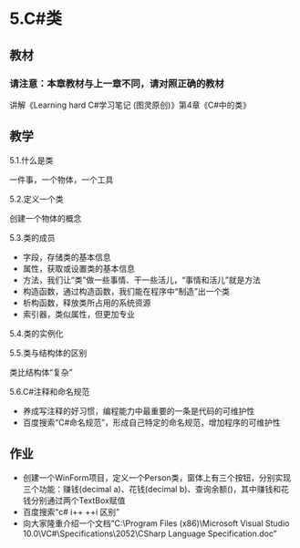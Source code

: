 # 5.C#类

## 教材
### 请注意：本章教材与上一章不同，请对照正确的教材
讲解《Learning hard C#学习笔记 (图灵原创)》第4章《C#中的类》

## 教学

5.1.什么是类

一件事，一个物体，一个工具


5.2.定义一个类

创建一个物体的概念

5.3.类的成员

- 字段，存储类的基本信息
- 属性，获取或设置类的基本信息
- 方法，我们让“类”做一些事情、干一些活儿，“事情和活儿”就是方法
- 构造函数，通过构造函数，我们能在程序中“制造”出一个类
- 析构函数，释放类所占用的系统资源
- 索引器，类似属性，但更加专业


5.4.类的实例化

5.5.类与结构体的区别

类比结构体“复杂”

5.6.C#注释和命名规范

- 养成写注释的好习惯，编程能力中最重要的一条是代码的可维护性
- 百度搜索“C#命名规范”，形成自己特定的命名规范，增加程序的可维护性


## 作业

- 创建一个WinForm项目，定义一个Person类，窗体上有三个按钮，分别实现三个功能：赚钱(decimal a)、花钱(decimal b)、查询余额()，其中赚钱和花钱分别通过两个TextBox赋值
- 百度搜索“c# i++ ++i 区别”
- 向大家隆重介绍一个文档“C:\Program Files (x86)\Microsoft Visual Studio 10.0\VC#\Specifications\2052\CSharp Language Specification.doc”